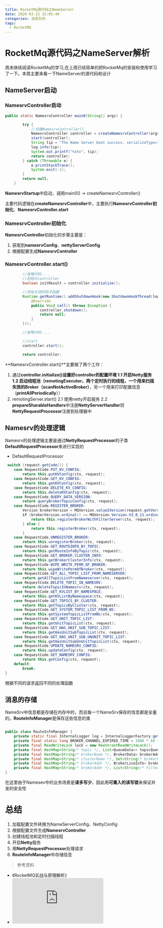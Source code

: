 ```yaml
---
title: RocketMq源代码之NameServer
date: 2020-03-22 15:05:49
categories: 消息队列
tags:
  - RocketMQ
---
```


# RocketMq源代码之NameServer解析
周末继续阅读RocketMq的学习,在上周已经简单的把RocketMq的安装和使用学习了一下。本周主要来看一下NameServer的源代码和设计

## NameServer启动

### NamesrvController启动
```java
public static NamesrvController main0(String[] args) {

        try {
            //创建NamesrvController()
            NamesrvController controller = createNamesrvController(args);
            start(controller);
            String tip = "The Name Server boot success. serializeType=" + RemotingCommand.getSerializeTypeConfigInThisServer();
            log.info(tip);
            System.out.printf("%s%n", tip);
            return controller;
        } catch (Throwable e) {
            e.printStackTrace();
            System.exit(-1);
        }
        return null;
    }
```

**NamesrvStartup**中启动，调用main0() -> createNamesrvController()

主要代码逻辑在**createNamesrvController**中，主要执行**NamesrvController初始化**、**NamesrvController.start**

### NamesrvController初始化

**NamesrvController**初始化的步骤主要是：
1. 获取到**namesrvConfig**、**nettyServerConfig**
2. 根据配置生成**NamesrvController**

### NamesrvController.start()

```java
        //省略代码....
        //初始化controller
        boolean initResult = controller.initialize();

        //添加关闭的钩子函数
        Runtime.getRuntime().addShutdownHook(new ShutdownHookThread(log, new Callable<Void>() {
            @Override
            public Void call() throws Exception {
                controller.shutdown();
                return null;
            }
        }));

        //省略代码....

        //start
        controller.start();

        return controller;
```

**NamesrvController.start()**主要做了两个工作：
1. 通过**controller.initialize()**设置好controller的配置环境
    1.1 开启Netty服务
    1.2 启动线程池（**remotingExecutor**、两个定时执行的线程，一个用来扫描失效的**Broker（scanNotActiveBroker）**，另一个用来打印配置信息（**printAllPeriodically**））
2. remotingServer.start() 
    2.1 使用netty开启服务
    2.2 **prepareSharableHandlers**中注册**NettyServerHandler**将**NettyRequestProcessor**注册到处理器中

## Namesrv的处理逻辑

Namesrv的处理逻辑主要是通过**NettyRequestProcessor**的子类**DefaultRequestProcessor**来进行实现的

- DefaultRequestProcessor

```java
 switch (request.getCode()) {
    case RequestCode.PUT_KV_CONFIG:
        return this.putKVConfig(ctx, request);
    case RequestCode.GET_KV_CONFIG:
        return this.getKVConfig(ctx, request);
    case RequestCode.DELETE_KV_CONFIG:
        return this.deleteKVConfig(ctx, request);
    case RequestCode.QUERY_DATA_VERSION:
        return queryBrokerTopicConfig(ctx, request);
    case RequestCode.REGISTER_BROKER:
        Version brokerVersion = MQVersion.value2Version(request.getVersion());
        if (brokerVersion.ordinal() >= MQVersion.Version.V3_0_11.ordinal()) {
            return this.registerBrokerWithFilterServer(ctx, request);
        } else {
            return this.registerBroker(ctx, request);
        }
    case RequestCode.UNREGISTER_BROKER:
        return this.unregisterBroker(ctx, request);
    case RequestCode.GET_ROUTEINTO_BY_TOPIC:
        return this.getRouteInfoByTopic(ctx, request);
    case RequestCode.GET_BROKER_CLUSTER_INFO:
        return this.getBrokerClusterInfo(ctx, request);
    case RequestCode.WIPE_WRITE_PERM_OF_BROKER:
        return this.wipeWritePermOfBroker(ctx, request);
    case RequestCode.GET_ALL_TOPIC_LIST_FROM_NAMESERVER:
        return getAllTopicListFromNameserver(ctx, request);
    case RequestCode.DELETE_TOPIC_IN_NAMESRV:
        return deleteTopicInNamesrv(ctx, request);
    case RequestCode.GET_KVLIST_BY_NAMESPACE:
        return this.getKVListByNamespace(ctx, request);
    case RequestCode.GET_TOPICS_BY_CLUSTER:
        return this.getTopicsByCluster(ctx, request);
    case RequestCode.GET_SYSTEM_TOPIC_LIST_FROM_NS:
        return this.getSystemTopicListFromNs(ctx, request);
    case RequestCode.GET_UNIT_TOPIC_LIST:
        return this.getUnitTopicList(ctx, request);
    case RequestCode.GET_HAS_UNIT_SUB_TOPIC_LIST:
        return this.getHasUnitSubTopicList(ctx, request);
    case RequestCode.GET_HAS_UNIT_SUB_UNUNIT_TOPIC_LIST:
        return this.getHasUnitSubUnUnitTopicList(ctx, request);
    case RequestCode.UPDATE_NAMESRV_CONFIG:
        return this.updateConfig(ctx, request);
    case RequestCode.GET_NAMESRV_CONFIG:
        return this.getConfig(ctx, request);
    default:
        break;
}
```

根据不同的请求返回不同的处理函数

## 消息的存储

NameSrv中信息都是存储在内存中的，而且每一个NameSrv保存的信息都是全量的。**RouteInfoManager**是保存这些信息的类

```java

public class RouteInfoManager {
    private static final InternalLogger log = InternalLoggerFactory.getLogger(LoggerName.NAMESRV_LOGGER_NAME);
    private final static long BROKER_CHANNEL_EXPIRED_TIME = 1000 * 60 * 2;
    private final ReadWriteLock lock = new ReentrantReadWriteLock();
    private final HashMap<String/* topic */, List<QueueData>> topicQueueTable;
    private final HashMap<String/* brokerName */, BrokerData> brokerAddrTable;
    private final HashMap<String/* clusterName */, Set<String/* brokerName */>> clusterAddrTable;
    private final HashMap<String/* brokerAddr */, BrokerLiveInfo> brokerLiveTable;
    private final HashMap<String/* brokerAddr */, List<String>/* Filter Server */> filterServerTable;
}

```

在这里由于Namesev中的业务场景是**读多写少**，因此用**可重入的读写锁**来保证并发的安全性

# 总结
1. 加载配置文件转换为NameServerConfig、NettyConfig
2. 根据配置文件生成**NamesrvController**
3. 创建线程池和定时扫描线程
4. 开启**Netty**服务
5. 用**NettyRequestProcessor**处理请求
6. **RouteInfoManager**中存储信息


> 参考资料

- 《RocketMQ实战与原理解析》
- ![RocketMQ 系列文章](http://www.jiangxinlingdu.com/rocketmq/2018/05/10/mq-rpc.html)

